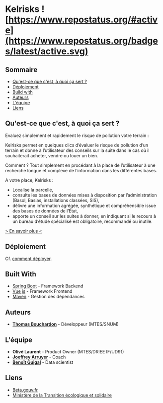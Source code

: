 # Kelrisks ![https://www.repostatus.org/#active](https://www.repostatus.org/badges/latest/active.svg)

## Sommaire

* [Qu'est-ce que c'est, à quoi ça sert ?](#quest-ce-que-cest--quoi-a-sert-)
* [Déploiement](#dploiement)
* [Build with](#built-with)
* [Auteurs](#auteurs)
* [L'équipe](#lquipe)
* [Liens](#liens)

## Qu'est-ce que c'est, à quoi ça sert ?

Evaluez simplement et rapidement le risque de pollution votre terrain :

Kelrisks permet en quelques clics d’évaluer le risque de pollution d’un terrain et donne à l’utilisateur des conseils sur la suite dans le cas où il souhaiterait acheter, vendre ou louer un bien.

Comment ? Tout simplement en procédant à la place de l’utilisateur à une recherche longue et complexe de l’information dans les différentes bases.

A votre place, Kelrisks :

* Localise la parcelle,
* consulte les bases de données mises à disposition par l’administration (Basol, Basias, installations classées, SIS),
* délivre une information agrégée, synthétique et compréhensible issue des bases de données de l’État,
* apporte un conseil sur les suites à donner, en indiquant si le recours à un bureau d’étude spécialisé est obligatoire, recommandé ou inutile.

[> En savoir plus <](more.md)

## Déploiement

Cf. [comment déployer](deploy.md).

## Built With

* [Spring Boot](https://spring.io/projects/spring-boot) - Framework Backend
* [Vue js](https://vuejs.org/) - Framework Frontend
* [Maven](https://maven.apache.org/) - Gestion des dépendances

## Auteurs

* **[Thomas Bouchardon](https://github.com/alfabouch)** - Développeur (MTES/SNUM)

## L'équipe

* **Olivé Laurent** - Product Owner (MTES/DRIEE IF/UD91)
* **[Joeffrey Arruyer](https://frontier.team)** - Coach
* **[Benoît Guigal](https://github.com/benoitguigal)** - Data scientist

## Liens

* [Beta.gouv.fr](https://beta.gouv.fr/)
* [Ministère de la Transition écologique et solidaire](https://www.ecologique-solidaire.gouv.fr/)
